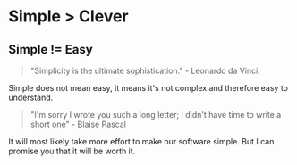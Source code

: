 
# Simple > Clever

## Simple != Easy

> "Simplicity is the ultimate sophistication." - Leonardo da Vinci.

Simple does not mean easy, it means it's not complex and therefore easy to understand.

> "I'm sorry I wrote you such a long letter; I didn't have time to write a short one" - Blaise Pascal

It will most likely take more effort to make our software simple.
But I can promise you that it will be worth it.
